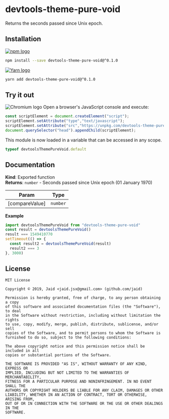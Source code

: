 # devtools-theme-pure-void


Returns the seconds passed since Unix epoch.

## Installation
<a href='https://npmjs.com/package/devtools-theme-pure-void'><img alt='npm logo' src='https://github.com/Jaid/action-readme/raw/master/images/base-assets/npm.png'/></a>
```bash
npm install --save devtools-theme-pure-void@^0.1.0
```
<a href='https://yarnpkg.com/package/devtools-theme-pure-void'><img alt='Yarn logo' src='https://github.com/Jaid/action-readme/raw/master/images/base-assets/yarn.png'/></a>
```bash
yarn add devtools-theme-pure-void@^0.1.0
```


## Try it out
<img alt='Chromium logo' src='https://github.com/Jaid/action-readme/raw/master/images/base-assets/browser.png'/>
Open a browser's JavaScript console and execute:

```javascript
const scriptElement = document.createElement("script");
scriptElement.setAttribute("type","text/javascript");
scriptElement.setAttribute("src","https://unpkg.com/devtools-theme-pure-void@0.1.0");
document.querySelector("head").appendChild(scriptElement);
```

This module is now loaded in a variable that can be accessed in any scope.

```javascript
typeof devtoolsThemePureVoid.default
```

## Documentation
**Kind**: Exported function  
**Returns**: <code>number</code> - Seconds passed since Unix epoch (01 January 1970)  

| Param | Type |
| --- | --- |
| [compareValue] | <code>number</code> | 

**Example**  
```javascript
import devtoolsThemePureVoid from "devtools-theme-pure-void"
const result = devtoolsThemePureVoid()
result === 1549410770
setTimeout(() => {
  const result2 = devtoolsThemePureVoid(result)
  result2 === 3
}, 3000)
```


## License
```text
MIT License

Copyright © 2019, Jaid <jaid.jsx@gmail.com> (github.com/jaid)

Permission is hereby granted, free of charge, to any person obtaining a copy
of this software and associated documentation files (the "Software"), to deal
in the Software without restriction, including without limitation the rights
to use, copy, modify, merge, publish, distribute, sublicense, and/or sell
copies of the Software, and to permit persons to whom the Software is
furnished to do so, subject to the following conditions:

The above copyright notice and this permission notice shall be included in all
copies or substantial portions of the Software.

THE SOFTWARE IS PROVIDED "AS IS", WITHOUT WARRANTY OF ANY KIND, EXPRESS OR
IMPLIED, INCLUDING BUT NOT LIMITED TO THE WARRANTIES OF MERCHANTABILITY,
FITNESS FOR A PARTICULAR PURPOSE AND NONINFRINGEMENT. IN NO EVENT SHALL THE
AUTHORS OR COPYRIGHT HOLDERS BE LIABLE FOR ANY CLAIM, DAMAGES OR OTHER
LIABILITY, WHETHER IN AN ACTION OF CONTRACT, TORT OR OTHERWISE, ARISING FROM,
OUT OF OR IN CONNECTION WITH THE SOFTWARE OR THE USE OR OTHER DEALINGS IN THE
SOFTWARE.
```

